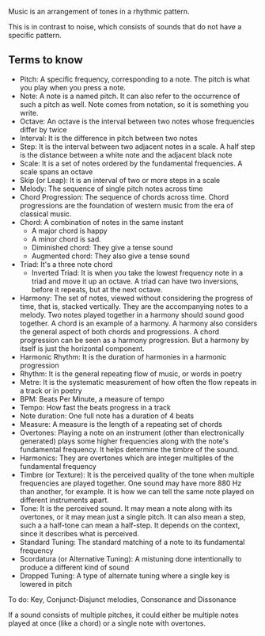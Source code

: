 Music is an arrangement of tones in a rhythmic pattern.

This is in contrast to noise, which consists of sounds that do not have a specific pattern.
## Terms to know
- Pitch: A specific frequency, corresponding to a note. The pitch is what you play when you press a note.
- Note: A note is a named pitch. It can also refer to the occurrence of such a pitch as well. Note comes from notation, so it is something you write.
- Octave: An octave is the interval between two notes whose frequencies differ by twice
- Interval: It is the difference in pitch between two notes
- Step: It is the interval between two adjacent notes in a scale. A half step is the distance between a white note and the adjacent black note
- Scale: It is a set of notes ordered by the fundamental frequencies. A scale spans an octave
- Skip (or Leap): It is an interval of two or more steps in a scale
- Melody: The sequence of single pitch notes across time
- Chord Progression: The sequence of chords across time. Chord progressions are the foundation of western music from the era of classical music.
- Chord: A combination of notes in the same instant
	- A major chord is happy
	- A minor chord is sad.
	- Diminished chord: They give a tense sound
	- Augmented chord: They also give a tense sound
- Triad: It's a three note chord
	- Inverted Triad: It is when you take the lowest frequency note in a triad and move it up an octave. A triad can have two inversions, before it repeats, but at the next octave.
- Harmony: The set of notes, viewed without considering the progress of time, that is, stacked vertically. They are the accompanying notes to a melody. Two notes played together in a harmony should sound good together. A chord is an example of a harmony. A harmony also considers the general aspect of both chords and progressions. A chord progression can be seen as a harmony progression. But a harmony by itself is just the horizontal component.
- Harmonic Rhythm: It is the duration of harmonies in a harmonic progression
- Rhythm: It is the general repeating flow of music, or words in poetry
- Metre: It is the systematic measurement of how often the flow repeats in a track or in poetry
- BPM: Beats Per Minute, a measure of tempo
- Tempo: How fast the beats progress in a track
- Note duration: One full note has a duration of 4 beats
- Measure: A measure is the length of a repeating set of chords
- Overtones: Playing a note on an instrument (other than electronically generated) plays some higher frequencies along with the note's fundamental frequency. It helps determine the timbre of the sound.
- Harmonics: They are overtones which are integer multiples of the fundamental frequency
- Timbre (or Texture): It is the perceived quality of the tone when multiple frequencies are played together. One sound may have more 880 Hz than another, for example. It is how we can tell the same note played on different instruments apart.
- Tone: It is the perceived sound. It may mean a note along with its overtones, or it may mean just a single pitch. It can also mean a step, such a a half-tone can mean a half-step. It depends on the context, since it describes what is perceived.
- Standard Tuning: The standard matching of a note to its fundamental frequency
- Scordatura (or Alternative Tuning): A mistuning done intentionally to produce a different kind of sound
- Dropped Tuning: A type of alternate tuning where a single key is lowered in pitch

To do: Key, Conjunct-Disjunct melodies, Consonance and Dissonance

If a sound consists of multiple pitches, it could either be multiple notes played at once (like a chord) or a single note with overtones.